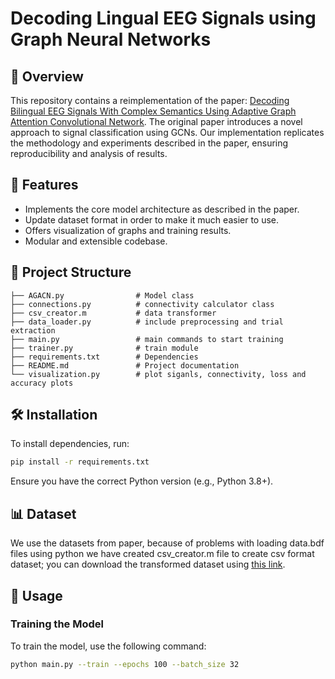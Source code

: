 # Decoding Lingual EEG Signals using Graph Neural Networks

## 📌 Overview

This repository contains a reimplementation of the paper: [Decoding Bilingual EEG Signals With Complex Semantics Using Adaptive Graph Attention Convolutional Network](https://ieeexplore.ieee.org/document/10379024). The original paper introduces a novel approach to signal classification using GCNs. Our implementation replicates the methodology and experiments described in the paper, ensuring reproducibility and analysis of results.
## 🚀 Features

- Implements the core model architecture as described in the paper.
- Update dataset format in order to make it much easier to use.
- Offers visualization of graphs and training results.
- Modular and extensible codebase.

## 📂 Project Structure

```
├── AGACN.py                # Model class
├── connections.py          # connectivity calculator class
├── csv_creator.m           # data transformer
├── data_loader.py          # include preprocessing and trial extraction
├── main.py                 # main commands to start training
├── trainer.py              # train module
├── requirements.txt        # Dependencies
├── README.md               # Project documentation
└── visualization.py        # plot siganls, connectivity, loss and accuracy plots
```

## 🛠 Installation

To install dependencies, run:

```bash
pip install -r requirements.txt
```

Ensure you have the correct Python version (e.g., Python 3.8+).

## 📊 Dataset

We use the datasets from paper, because of problems with loading data.bdf files using python we have created csv_creator.m file to create csv format dataset; you can download the transformed dataset using [this link](https://drive.google.com/file/d/1Q7qYEF05y31NpP_LNnsWkDKFAZtAGdcf/view?usp=drive_link).
## 🔧 Usage

### Training the Model

To train the model, use the following command:

```bash
python main.py --train --epochs 100 --batch_size 32
```
